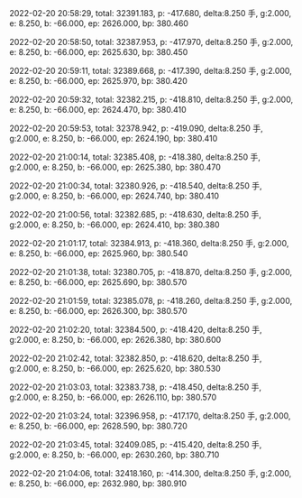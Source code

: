 2022-02-20 20:58:29, total: 32391.183, p: -417.680, delta:8.250 手, g:2.000, e: 8.250, b: -66.000, ep: 2626.000, bp: 380.460

2022-02-20 20:58:50, total: 32387.953, p: -417.970, delta:8.250 手, g:2.000, e: 8.250, b: -66.000, ep: 2625.630, bp: 380.450

2022-02-20 20:59:11, total: 32389.668, p: -417.390, delta:8.250 手, g:2.000, e: 8.250, b: -66.000, ep: 2625.970, bp: 380.420

2022-02-20 20:59:32, total: 32382.215, p: -418.810, delta:8.250 手, g:2.000, e: 8.250, b: -66.000, ep: 2624.470, bp: 380.410

2022-02-20 20:59:53, total: 32378.942, p: -419.090, delta:8.250 手, g:2.000, e: 8.250, b: -66.000, ep: 2624.190, bp: 380.410

2022-02-20 21:00:14, total: 32385.408, p: -418.380, delta:8.250 手, g:2.000, e: 8.250, b: -66.000, ep: 2625.380, bp: 380.470

2022-02-20 21:00:34, total: 32380.926, p: -418.540, delta:8.250 手, g:2.000, e: 8.250, b: -66.000, ep: 2624.740, bp: 380.410

2022-02-20 21:00:56, total: 32382.685, p: -418.630, delta:8.250 手, g:2.000, e: 8.250, b: -66.000, ep: 2624.410, bp: 380.380

2022-02-20 21:01:17, total: 32384.913, p: -418.360, delta:8.250 手, g:2.000, e: 8.250, b: -66.000, ep: 2625.960, bp: 380.540

2022-02-20 21:01:38, total: 32380.705, p: -418.870, delta:8.250 手, g:2.000, e: 8.250, b: -66.000, ep: 2625.690, bp: 380.570

2022-02-20 21:01:59, total: 32385.078, p: -418.260, delta:8.250 手, g:2.000, e: 8.250, b: -66.000, ep: 2626.300, bp: 380.570

2022-02-20 21:02:20, total: 32384.500, p: -418.420, delta:8.250 手, g:2.000, e: 8.250, b: -66.000, ep: 2626.380, bp: 380.600

2022-02-20 21:02:42, total: 32382.850, p: -418.620, delta:8.250 手, g:2.000, e: 8.250, b: -66.000, ep: 2625.620, bp: 380.530

2022-02-20 21:03:03, total: 32383.738, p: -418.450, delta:8.250 手, g:2.000, e: 8.250, b: -66.000, ep: 2626.110, bp: 380.570

2022-02-20 21:03:24, total: 32396.958, p: -417.170, delta:8.250 手, g:2.000, e: 8.250, b: -66.000, ep: 2628.590, bp: 380.720

2022-02-20 21:03:45, total: 32409.085, p: -415.420, delta:8.250 手, g:2.000, e: 8.250, b: -66.000, ep: 2630.260, bp: 380.710

2022-02-20 21:04:06, total: 32418.160, p: -414.300, delta:8.250 手, g:2.000, e: 8.250, b: -66.000, ep: 2632.980, bp: 380.910
